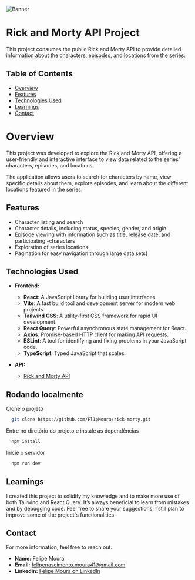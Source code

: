 ![Banner](https://i.redd.it/o6cwlzg3exk41.png)

# Rick and Morty API Project

This project consumes the public Rick and Morty API to provide detailed information about the characters, episodes, and locations from the series.


## Table of Contents

- [Overview](#overview)
- [Features](#features)
- [Technologies Used](#technologies-used)
- [Learnings](#Learnings)
- [Contact](#contact)


# Overview

This project was developed to explore the Rick and Morty API, offering a user-friendly and interactive interface to view data related to the series' characters, episodes, and locations.

The application allows users to search for characters by name, view specific details about them, explore episodes, and learn about the different locations featured in the series.


## Features

- Character listing and search
- Character details, including status, species, gender, and origin
- Episode viewing with information such as title, release date, and participating -characters
- Exploration of series locations
- Pagination for easy navigation through large data sets]

## Technologies Used

- **Frontend:**
    - **React**: A JavaScript library for building user interfaces.
    - **Vite**: A fast build tool and development server for modern web projects.
    - **Tailwind CSS**: A utility-first CSS framework for rapid UI development.
    - **React Query**: Powerful asynchronous state management for React.
    - **Axios**: Promise-based HTTP client for making API requests.
    - **ESLint**: A tool for identifying and fixing problems in your JavaScript code.
    - **TypeScript**: Typed JavaScript that scales.

- **API:**
  - [Rick and Morty API](https://rickandmortyapi.com/)


## Rodando localmente

Clone o projeto

```bash
  git clone https://github.com/Fl1pMoura/rick-morty.git
```

Entre no diretório do projeto e instale as dependências

```bash
  npm install
```

Inicie o servidor

```bash
  npm run dev
```


## Learnings

I created this project to solidify my knowledge and to make more use of both Tailwind and React Query. It’s always beneficial to learn from mistakes and by debugging code. Feel free to share your suggestions; I still plan to improve some of the project's functionalities.


## Contact

For more information, feel free to reach out:

- **Name:** Felipe Moura
- **Email:** felipenascimento.moura41@gmail.com
- **Linkedin:** [Felipe Moura on LinkedIn](https://www.linkedin.com/in/felipe-moura-384a95270/)

